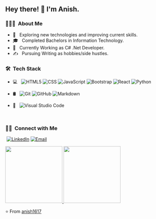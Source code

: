 

<h2> Hey there! 👋  I'm Anish.</h2>

<h3> 👨🏻‍💻 &nbsp;About Me </h3>

- 🤔 &nbsp; Exploring new technologies and improving current skills.
- 🎓 &nbsp; Completed Bachelors in Information Technology.
- 💼 &nbsp; Currently Working as C# .Net Developer.
- ✍️ &nbsp; Pursuing Writing as hobbies/side hustles.

<h3> 🛠 &nbsp;Tech Stack</h3>

- 💻 &nbsp;
  ![HTML5](https://img.shields.io/badge/-HTML5-333333?style=flat&logo=HTML5)
  ![CSS](https://img.shields.io/badge/-CSS-333333?style=flat&logo=CSS3&logoColor=1572B6)
  ![JavaScript](https://img.shields.io/badge/-JavaScript-333333?style=flat&logo=javascript)
  ![Bootstrap](https://img.shields.io/badge/-Bootstrap-333333?style=flat&logo=bootstrap&logoColor=563D7C)
  ![React](https://img.shields.io/badge/-React-333333?style=flat&logo=react)
  ![Python](https://img.shields.io/badge/-Python-333333?style=flat&logo=python)
  
- 🛢 &nbsp;
  ![Git](https://img.shields.io/badge/-Git-333333?style=flat&logo=git)
  ![GitHub](https://img.shields.io/badge/-GitHub-333333?style=flat&logo=github)
  ![Markdown](https://img.shields.io/badge/-Markdown-333333?style=flat&logo=markdown)
- 🔧 &nbsp;
  ![Visual Studio Code](https://img.shields.io/badge/-Visual%20Studio%20Code-333333?style=flat&logo=visual-studio-code&logoColor=007ACC)
<br/>

<h3> 🤝🏻 &nbsp;Connect with Me </h3>

<p>
&nbsp;<a href="https://www.linkedin.com/in/anish1997/"><img alt="LinkedIn" src="https://img.shields.io/badge/LinkedIn-anish1997-blue?style=flat-square&logo=linkedin"></a>
<a href="mailto:anishmandal1617@gmail.com"><img alt="Email" src="https://img.shields.io/badge/Email-anishmandal1617@gmail.com-blue?style=flat-square&logo=gmail"></a>
</p>

<a href="https://github.com/anish1617">
  <img height="180em" src="https://github-readme-stats.vercel.app/api?username=anish1617&theme=buefy&show_icons=true" />
  <img height="180em" src="https://github-readme-stats.vercel.app/api/top-langs/?username=anish1617&theme=buefy&layout=compact" />
</a>

<br/>



⭐️ From [anish1617](https://github.com/anish1617)
